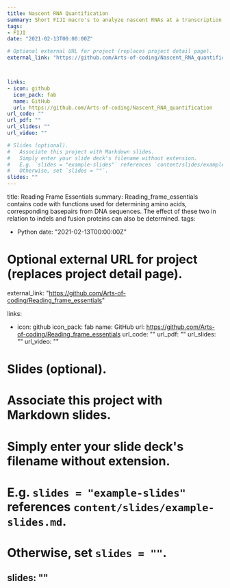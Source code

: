 ```yaml
---
title: Nascent RNA Quantification
summary: Short FIJI macro's to analyze nascent RNAs at a transcription site in smFISH images.
tags:
- FIJI
date: "2021-02-13T00:00:00Z"

# Optional external URL for project (replaces project detail page).
external_link: "https://github.com/Arts-of-coding/Nascent_RNA_quantification"



links:
- icon: github
  icon_pack: fab
  name: GitHub
  url: https://github.com/Arts-of-coding/Nascent_RNA_quantification
url_code: ""
url_pdf: ""
url_slides: ""
url_video: ""

# Slides (optional).
#   Associate this project with Markdown slides.
#   Simply enter your slide deck's filename without extension.
#   E.g. `slides = "example-slides"` references `content/slides/example-slides.md`.
#   Otherwise, set `slides = ""`.
slides: ""
---
```


title: Reading Frame Essentials
summary: Reading_frame_essentials contains code with functions used for determining amino acids, corresponding basepairs from DNA sequences. The effect of these two in relation to indels and fusion proteins can also be determined.
tags:
- Python
date: "2021-02-13T00:00:00Z"

# Optional external URL for project (replaces project detail page).
external_link: "https://github.com/Arts-of-coding/Reading_frame_essentials"



links:
- icon: github
  icon_pack: fab
  name: GitHub
  url: https://github.com/Arts-of-coding/Reading_frame_essentials
url_code: ""
url_pdf: ""
url_slides: ""
url_video: ""

# Slides (optional).
#   Associate this project with Markdown slides.
#   Simply enter your slide deck's filename without extension.
#   E.g. `slides = "example-slides"` references `content/slides/example-slides.md`.
#   Otherwise, set `slides = ""`.
slides: ""
---
